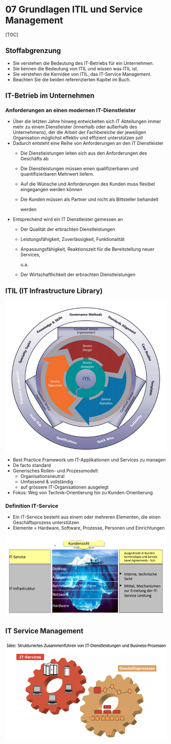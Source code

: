 # 07 Grundlagen ITIL und Service Management

\[TOC\]

## Stoffabgrenzung

* Sie verstehen die Bedeutung des IT-Betriebs für ein Unternehmen.
* Sie kennen die Bedeutung von ITIL und wissen was ITIL ist.
* Sie verstehen die Kernidee von ITIL, das IT-Service Management.
* Beachten Sie die beiden referenzierten Kapitel im Buch.

## IT-Betrieb im Unternehmen

### Anforderungen an einen modernen IT-Dienstleister

* Über die letzten Jahre hinweg entwickelten sich IT Abteilungen immer mehr zu einem Dienstleister \(innerhalb oder außerhalb des Unternehmens\), der die Arbeit der Fachbereiche der jeweiligen Organisation möglichst effektiv und effizient unterstützen soll
* Dadurch entsteht eine Reihe von Anforderungen an den IT Dienstleister
  * Die Dienstleistungen leiten sich aus den Anforderungen des Geschäfts ab
  * Die Dienstleistungen müssen einen qualifizierbaren und quantifizierbaren Mehrwert liefern.
  * Auf die Wünsche und Anforderungen des Kunden muss flexibel  eingegangen werden können
  * Die Kunden müssen als Partner und nicht als Bittsteller behandelt

    werden
* Entsprechend wird ein IT Dienstleister gemessen an
  * Der Qualität der erbrachten Dienstleistungen
  * Leistungsfähigkeit, Zuverlässigkeit, Funktionalität
  * Anpassungsfähigkeit, Reaktionszeit für die Bereitstellung neuer Services,

    u.a.

  * Der Wirtschaftlichkeit der erbrachten Dienstleistungen

## ITIL \(IT Infrastructure Library\)

![1547991257481](../../.gitbook/assets/1547991257481.png)

* Best Practice Framework um IT-Applikationen und Services zu managen
* De facto standard
* Generisches Rollen- und Prozessmodell:
  * Organisationsneutral
  * Umfassend & vollständig
  * auf grössere IT-Organisationen ausgelegt
* Fokus: Weg von Technik-Orientierung hin zu Kunden-Orientierung

### Definition IT-Service

* Ein IT-Service besteht aus einem oder mehreren Elementen, die einen Geschäftsprozess unterstützen
* Elemente = Hardware, Software, Prozesse, Personen und Einrichtungen

![1541425017336](../../.gitbook/assets/1541425017336.png)

## IT Service Management

![1547991331779](../../.gitbook/assets/1547991331779.png)

